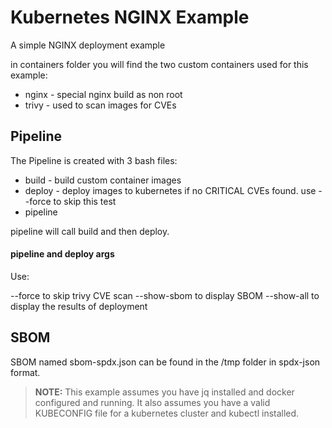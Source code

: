 # Kubernetes NGINX Example

A simple NGINX deployment example

in containers folder you will find the two custom containers used for this example:

* nginx - special nginx build as non root
* trivy - used to scan images for CVEs

## Pipeline

The Pipeline is created with 3 bash files:

* build - build custom container images
* deploy - deploy images to kubernetes if no CRITICAL CVEs found. use --force to skip this test
* pipeline

pipeline will call build and then deploy.

#### pipeline and deploy args
Use:

--force to skip trivy CVE scan
--show-sbom to display SBOM
--show-all to display the results of deployment

## SBOM

SBOM named sbom-spdx.json can be found in the /tmp folder in spdx-json format.

> **NOTE:**  This example assumes you have jq installed and docker configured and running. It also assumes you have a valid KUBECONFIG file for a kubernetes cluster and kubectl installed.

